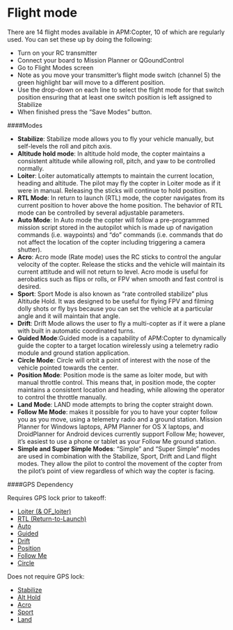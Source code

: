 # Flight mode

There are 14 flight modes available in APM:Copter, 10 of which are regularly used.  You can set these up by doing the following:

+ Turn on your RC transmitter
+ Connect your board to Mission Planner or QGoundControl
+ Go to Flight Modes screen
+ Note as you move your transmitter’s flight mode switch (channel 5) the green highlight bar will move to a different position.
+ Use the drop-down on each line to select the flight mode for that switch position ensuring that at least one switch position is left assigned to Stabilize
+ When finished press the “Save Modes” button.

####Modes
+ **Stabilize**: Stabilize mode allows you to fly your vehicle manually, but self-levels the roll and pitch axis.
+ **Altitude hold mode**: In altitude hold mode, the copter maintains a consistent altitude while allowing roll, pitch, and yaw to be controlled normally.
+ **Loiter**: Loiter automatically attempts to maintain the current location, heading and altitude. The pilot may fly the copter in Loiter mode as if it were in manual. Releasing the sticks will continue to hold position.
+ **RTL Mode**: In return to launch (RTL) mode, the copter navigates from its current position to hover above the home position. The behavior of RTL mode can be controlled by several adjustable parameters.
+ **Auto Mode**: In Auto mode the copter will follow a pre-programmed mission script stored in the autopilot which is made up of navigation commands (i.e. waypoints) and “do” commands (i.e. commands that do not affect the location of the copter including triggering a camera shutter).
+ **Acro**: Acro mode (Rate mode) uses the RC sticks to control the angular velocity of the copter. Release the sticks and the vehicle will maintain its current attitude and will not return to level. Acro mode is useful for aerobatics such as flips or rolls, or FPV when smooth and fast control is desired.
+ **Sport**: Sport Mode is also known as “rate controlled stabilize” plus Altitude Hold. It was designed to be useful for flying FPV and filming dolly shots or fly bys because you can set the vehicle at a particular angle and it will maintain that angle.
+ **Drift**: Drift Mode allows the user to fly a multi-copter as if it were a plane with built in automatic coordinated turns.
+ **Guided Mode**:Guided mode is a capability of APM:Copter to dynamically guide the copter to a target location wirelessly using a telemetry radio module and ground station application.
+ **Circle Mode**: Circle will orbit a point of interest with the nose of the vehicle pointed towards the center.
+ **Position Mode**: Position mode is the same as loiter mode, but with manual throttle control. This means that, in position mode, the copter maintains a consistent location and heading, while allowing the operator to control the throttle manually.
+ **Land Mode**: LAND mode attempts to bring the copter straight down.
+ **Follow Me Mode**: makes it possible for you to have your copter follow you as you move, using a telemetry radio and a ground station. Mission Planner for Windows laptops, APM Planner for OS X laptops, and DroidPlanner for Android devices currently support Follow Me; however, it’s easiest to use a phone or tablet as your Follow Me ground station.
+ **Simple and Super Simple Modes**: “Simple” and “Super Simple” modes are used in combination with the Stabilize, Sport, Drift and Land flight modes. They allow the pilot to control the movement of the copter from the pilot’s point of view regardless of which way the copter is facing.

####GPS Dependency

Requires GPS lock prior to takeoff:

+ [Loiter (& OF_loiter)](loiter.md)
+ [RTL (Return-to-Launch)](RTL.md)
+ [Auto](auto.md)
+ [Guided](guided.md)
+ [Drift]()
+ [Position](position.md)
+ [Follow Me](followme.md)
+ [Circle]()

Does not require GPS lock:

+ [Stabilize](Stabilization.md)
+ [Alt Hold](altitude_hold.md)
+ [Acro]()
+ [Sport]()
+ [Land](land.md)
